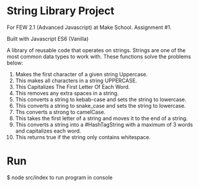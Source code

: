 # String Library Project

For FEW 2.1 (Advanced Javascript) at Make School. Assignment #1.

Built with Javascript ES6 (Vanilla)

A library of reusable code that operates on strings. Strings are one of the most common data types to work with. These functions solve the problems below:

1. Makes the first character of a given string Uppercase.
2. This makes all characters in a string UPPERCASE.
3. This Capitalizes The First Letter Of Each Word.
4. This removes any extra spaces in a string.
5. This converts a string to kebab-case and sets the string to lowercase.
6. This converts a string to snake_case and sets the string to lowercase.
7. Ths converts a strong to camelCase.
8. This takes the first letter of a string and moves it to the end of a string.
9. This converts a string into a #HashTagString with a maximum of 3 words and capitalizes each word.
10. This returns true if the string only contains whitespace.

# Run

$ node src/index to run program in console
